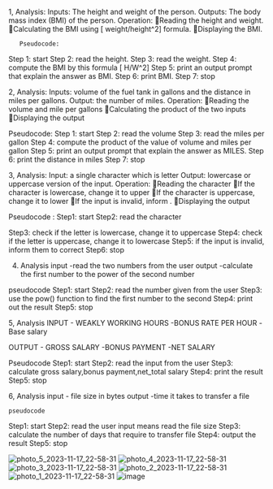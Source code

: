 1, 
Analysis:
Inputs:  The height and weight of the person.
Outputs: The body mass index (BMI) of the person.
Operation: 
Reading the height and weight.
Calculating the BMI using [ weight/height^2] formula.
Displaying the BMI.

       Pseudocode:
Step 1: start
Step 2: read the height.
Step 3: read the weight.
Step 4: compute the BMI by this formula [ H/W^2]
Step 5: print an output  prompt that explain the answer as BMI.
Step 6: print BMI.
Step 7: stop 


2,
Analysis:
Inputs: volume of the fuel tank in gallons and the distance in miles per gallons.
Output: the number of miles.
Operation: 
Reading the volume and mile per gallons
Calculating the product of the two inputs 
Displaying the output

Pseudocode:
Step 1: start
Step 2: read the volume
Step 3: read the miles per gallon
Step 4: compute the product of the value of volume and miles per gallon 
Step 5: print an output prompt that explain the answer as MILES.
Step 6: print the distance in miles
Step 7: stop


3, Analysis:
 Input:  a single character which is letter
Output: lowercase or uppercase version of the input.
Operation: 
Reading the character
If the character is lowercase, change it to upper
If the character is uppercase, change it to lower
If the input is invalid, inform .
Displaying the output
  
   Pseudocode :
Step1: start
Step2: read the character


Step3: check if the letter is lowercase, change it to uppercase
Step4: check if the letter is uppercase, change it to lowercase
Step5: if the input is invalid, inform them to correct
Step6: stop


4. Analysis
 input -read the two numbers from the user
 output -calculate the first number to the power of the second number
 
 
pseudocode
  Step1: start
Step2:  read the number given from the user
 Step3: use the pow() function to find the first number to the second
Step4: print out the result
Step5: stop


5, Analysis
  INPUT  - WEAKLY WORKING HOURS
         -BONUS RATE PER HOUR 
         -Base salary
         
  OUTPUT  - GROSS SALARY
          -BONUS PAYMENT
          -NET SALARY
      
  Pseudocode
 Step1: start 
Step2:  read the input from the user 
 Step3: calculate gross salary,bonus payment,net_total salary 
Step4: print the result
Step5: stop

6, Analysis
    input - file size in bytes
    output -time it takes to transfer a file
    
    
    pseudocode 
Step1: start
Step2: read the user input means read the file size
   Step3:  calculate the number of days that require to transfer file
Step4: output the result
Step5: stop


![photo_5_2023-11-17_22-58-31](https://github.com/SWEG-2015EC-Batch/Code-Crafters/assets/149231087/bb8797d5-63ce-4cff-b738-2d18f140c71c)
![photo_4_2023-11-17_22-58-31](https://github.com/SWEG-2015EC-Batch/Code-Crafters/assets/149231087/a8dbf063-3dd8-4174-bfd4-321664efc960)
![photo_3_2023-11-17_22-58-31](https://github.com/SWEG-2015EC-Batch/Code-Crafters/assets/149231087/4bc1d9eb-1173-4e06-ba20-3b6926ef4ab8)
![photo_2_2023-11-17_22-58-31](https://github.com/SWEG-2015EC-Batch/Code-Crafters/assets/149231087/5e88bcb5-9e6e-43de-8928-06ca3d727b22)
![photo_1_2023-11-17_22-58-31](https://github.com/SWEG-2015EC-Batch/Code-Crafters/assets/149231087/431c22c8-05bc-48ec-b180-490eedfe9153)
![image](https://github.com/SWEG-2015EC-Batch/Code-Crafters/assets/149231087/8f519ed5-2c6e-40de-bdca-d89284adde30)
